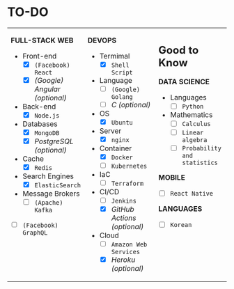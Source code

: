 # TO-DO

<table style="width:100%"><tbody style="width:100%"><tr><td valign="top" width="33%">

**FULL-STACK WEB**

- Front-end
  - [x] `(Facebook) React`
  - [x] _(Google) Angular (optional)_
- Back-end
  - [x] `Node.js`
- Databases
  - [x] `MongoDB`
  - [x] _PostgreSQL (optional)_
- Cache
  - [x] `Redis`
- Search Engines
  - [x] `ElasticSearch`
- Message Brokers
  - [ ] `(Apache) Kafka`
- [ ] `(Facebook) GraphQL`

</td><td valign="top" width="33%">

**DEVOPS**

- Termimal
  - [x] `Shell Script`
- Language
  - [ ] `(Google) Golang`
  - [ ] _C (optional)_
- OS
  - [x] `Ubuntu`
- Server
  - [x] `nginx`
- Container
  - [x] `Docker`
  - [ ] `Kubernetes`
- IaC
  - [ ] `Terraform`
- CI/CD
  - [ ] `Jenkins`
  - [x] _GitHub Actions (optional)_
- Cloud
  - [ ] `Amazon Web Services`
  - [x] _Heroku (optional)_

</td><td valign="top" width="33%">

## Good to Know

**DATA SCIENCE**

- Languages
  - [ ] `Python`
- Mathematics
  - [ ] `Calculus`
  - [ ] `Linear algebra`
  - [ ] `Probability and statistics`
  
**MOBILE**

- [ ] `React Native`

**LANGUAGES**

- [ ] `Korean`

</td></tr></tbody></table>
